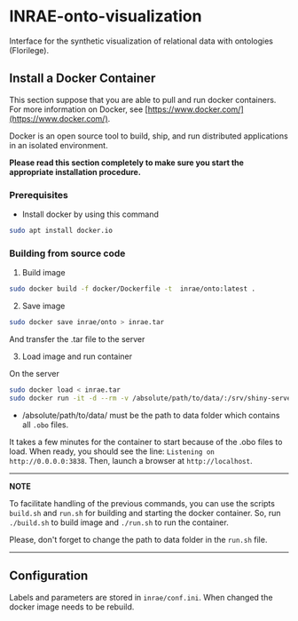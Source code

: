# INRAE-onto-visualization
Interface for the synthetic visualization of relational data with ontologies (Florilege).

## Install a Docker Container

This section suppose that you are able to pull and run docker containers. For more information on Docker, see [https://www.docker.com/](https://www.docker.com/).

Docker is an open source tool to build, ship, and run distributed applications in an isolated environment.

**Please read this section completely to make sure you start the appropriate installation procedure.**

### Prerequisites

- Install docker by using this command

```bash
sudo apt install docker.io
```

### Building from source code

1. Build image

```bash
sudo docker build -f docker/Dockerfile -t  inrae/onto:latest .
```

2. Save image

```bash
sudo docker save inrae/onto > inrae.tar
```

And transfer the .tar file to the server

3. Load image and run container

On the server 
```bash
sudo docker load < inrae.tar
sudo docker run -it -d --rm -v /absolute/path/to/data/:/srv/shiny-server/data -p 80:3838 --name inrae inrae/onto:latest
```

* /absolute/path/to/data/ must be the path to data folder which contains all `.obo` files.

It takes a few minutes for the container to start because of the .obo files to load. When ready, you should see the line: `Listening on http://0.0.0.0:3838`. 
Then, launch a browser at `http://localhost`.

---
**NOTE**

To facilitate handling of the previous commands, you can use the scripts `build.sh` and `run.sh` for building and starting the docker container.
So, run `./build.sh` to build image and `./run.sh` to run the container.

Please, don't forget to change the path to data folder in the `run.sh` file.

---

## Configuration

Labels and parameters are stored in `inrae/conf.ini`. When changed the docker image needs to be rebuild.